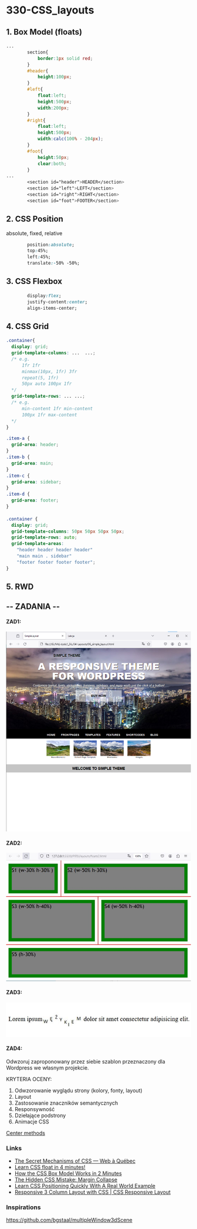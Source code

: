 # 330-CSS_layouts

## 1. Box Model (floats)

```css
...
        section{
            border:1px solid red;
        }
        #header{
            height:100px;
        }
        #left{
            float:left;
            height:500px;
            width:200px;
        }
        #right{
            float:left;
            height:500px;
            width:calc(100% - 204px);
        }
        #foot{
            height:50px;
            clear:both;
        }
...
        <section id="header">HEADER</section>    
        <section id="left">LEFT</section>
        <section id="right">RIGHT</section>
        <section id="foot">FOOTER</section>
```

## 2. CSS Position

absolute, fixed, relative

```css
        position:absolute;
        top:45%;
        left:45%;
        translate:-50% -50%;
```

## 3. CSS Flexbox

```css
        display:flex; 
        justify-content:center;
        align-items-center;
```

## 4. CSS Grid

```css
.container{
  display: grid;
  grid-template-columns: ...  ...;
  /* e.g. 
      1fr 1fr
      minmax(10px, 1fr) 3fr
      repeat(5, 1fr)
      50px auto 100px 1fr
  */
  grid-template-rows: ... ...;
  /* e.g. 
      min-content 1fr min-content
      100px 1fr max-content
  */
}
```
```css
.item-a {
  grid-area: header;
}
.item-b {
  grid-area: main;
}
.item-c {
  grid-area: sidebar;
}
.item-d {
  grid-area: footer;
}

.container {
  display: grid;
  grid-template-columns: 50px 50px 50px 50px;
  grid-template-rows: auto;
  grid-template-areas: 
    "header header header header"
    "main main . sidebar"
    "footer footer footer footer";
}
```


## 5. RWD

## -- ZADANIA --

#### ZAD1:

![ZAD1](layoutorg.png)

#### ZAD2:

![ZAD2](layouts2.JPG)

#### ZAD3:

![ZAD3](wezykiem.JPG)

#### ZAD4:
Odwzoruj zaproponowany przez siebie szablon przeznaczony dla Wordpress we własnym projekcie.

KRYTERIA OCENY:
1. Odwzorowanie wyglądu strony (kolory, fonty, layout)
2. Layout
3. Zastosowanie znaczników semantycznych
4. Responsywność
5. Dziełające podstrony
6. Animacje CSS
 
[Center methods](https://github.com/Technikum-Lotnicze-ZDZ-Katowice/320-Center)

### Links
- [The Secret Mechanisms of CSS — Web à Québec](https://www.youtube.com/watch?v=kj7WGnUDaI4)
- [Learn CSS float in 4 minutes!](https://www.youtube.com/watch?v=oJe8G5XT_v4)
- [How the CSS Box Model Works in 2 Minutes](https://www.youtube.com/watch?v=YCsp1nATc2o)
- [The Hidden CSS Mistake: Margin Collapse](https://www.youtube.com/watch?v=eZJJPMwG5ec)
- [Learn CSS Positioning Quickly With A Real World Example](https://www.youtube.com/watch?v=a3rofqqrTBE)
- [Responsive 3 Column Layout with CSS | CSS Responsive Layout](https://www.youtube.com/watch?v=OVINJ5qSp6o)

### Inspirations
https://github.com/bgstaal/multipleWindow3dScene
